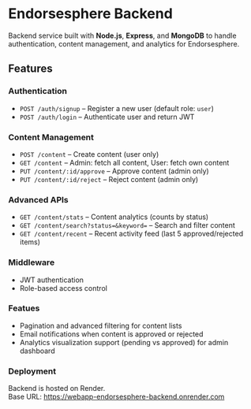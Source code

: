 # Endorsesphere Backend

Backend service built with **Node.js**, **Express**, and **MongoDB** to handle authentication, content management, and analytics for Endorsesphere.  

## Features
### Authentication
- `POST /auth/signup` – Register a new user (default role: `user`)  
- `POST /auth/login` – Authenticate user and return JWT  

### Content Management
- `POST /content` – Create content (user only)  
- `GET /content` – Admin: fetch all content, User: fetch own content  
- `PUT /content/:id/approve` – Approve content (admin only)  
- `PUT /content/:id/reject` – Reject content (admin only)  

### Advanced APIs
- `GET /content/stats` – Content analytics (counts by status)  
- `GET /content/search?status=&keyword=` – Search and filter content  
- `GET /content/recent` – Recent activity feed (last 5 approved/rejected items)  

### Middleware
- JWT authentication  
- Role-based access control  

### Featues
- Pagination and advanced filtering for content lists
- Email notifications when content is approved or rejected
- Analytics visualization support (pending vs approved) for admin dashboard

### Deployment
Backend is hosted on Render.  
Base URL: https://webapp-endorsesphere-backend.onrender.com